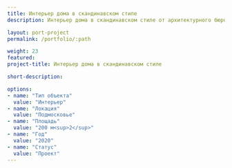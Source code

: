 ```yaml
---
title: Интерьер дома в скандинавском стиле
description: Интерьер дома в скандинавском стиле от архитектурного бюро А510. Индивидуальное проектирование на заказ.

layout: port-project
permalink: /portfolio/:path

weight: 23
featured:
project-title: Интерьер дома в скандинавском стиле

short-description: 

options:
- name: "Тип объекта"
  value: "Интерьер"
- name: "Локация"
  value: "Подмосковье"
- name: "Площадь"
  value: "200 м<sup>2</sup>"
- name: "Год"
  value: "2020"
- name: "Статус"
  value: "Проект"
---
```

